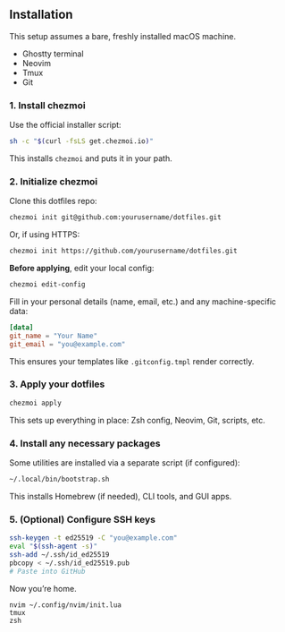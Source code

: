 ## Installation

This setup assumes a bare, freshly installed macOS machine.

- Ghostty terminal
- Neovim
- Tmux
- Git

### 1. Install chezmoi

Use the official installer script:

```sh
sh -c "$(curl -fsLS get.chezmoi.io)"
````

This installs `chezmoi` and puts it in your path.

### 2. Initialize chezmoi

Clone this dotfiles repo:

```sh
chezmoi init git@github.com:yourusername/dotfiles.git
```

Or, if using HTTPS:

```sh
chezmoi init https://github.com/yourusername/dotfiles.git
```

**Before applying**, edit your local config:

```sh
chezmoi edit-config
```

Fill in your personal details (name, email, etc.) and any machine-specific data:

```toml
[data]
git_name = "Your Name"
git_email = "you@example.com"
```

This ensures your templates like `.gitconfig.tmpl` render correctly.

### 3. Apply your dotfiles

```sh
chezmoi apply
```

This sets up everything in place: Zsh config, Neovim, Git, scripts, etc.

### 4. Install any necessary packages

Some utilities are installed via a separate script (if configured):

```sh
~/.local/bin/bootstrap.sh
```

This installs Homebrew (if needed), CLI tools, and GUI apps.

### 5. (Optional) Configure SSH keys

```sh
ssh-keygen -t ed25519 -C "you@example.com"
eval "$(ssh-agent -s)"
ssh-add ~/.ssh/id_ed25519
pbcopy < ~/.ssh/id_ed25519.pub
# Paste into GitHub
```

Now you’re home.

```
nvim ~/.config/nvim/init.lua
tmux
zsh
```


